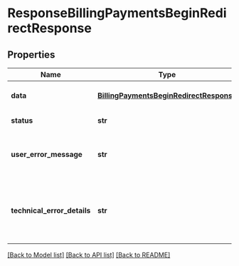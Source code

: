 # ResponseBillingPaymentsBeginRedirectResponse

## Properties
Name | Type | Description | Notes
------------ | ------------- | ------------- | -------------
**data** | [**BillingPaymentsBeginRedirectResponse**](BillingPaymentsBeginRedirectResponse.md) | API specific response data | [optional] 
**status** | **str** | Response status | [optional] 
**user_error_message** | **str** | Error message, in a user readable format | [optional] 
**technical_error_details** | **str** | Technical error details, let us know if you received this. | [optional] 

[[Back to Model list]](../README.md#documentation-for-models) [[Back to API list]](../README.md#documentation-for-api-endpoints) [[Back to README]](../README.md)


